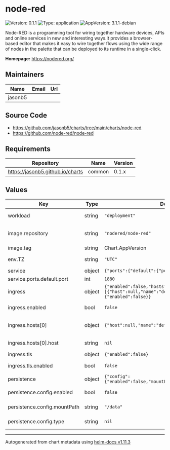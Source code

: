 # node-red

![Version: 0.1.1](https://img.shields.io/badge/Version-0.1.1-informational?style=flat-square) ![Type: application](https://img.shields.io/badge/Type-application-informational?style=flat-square) ![AppVersion: 3.1.1-debian](https://img.shields.io/badge/AppVersion-3.1.1--debian-informational?style=flat-square)

Node-RED is a programming tool for wiring together hardware devices, APIs and online services in new and interesting ways.It provides a browser-based editor that makes it easy to wire together flows using the wide range of nodes in the palette that can be deployed to its runtime in a single-click.

**Homepage:** <https://nodered.org/>

## Maintainers

| Name | Email | Url |
| ---- | ------ | --- |
| jasonb5 |  |  |

## Source Code

* <https://github.com/jasonb5/charts/tree/main/charts/node-red>
* <https://github.com/node-red/node-red>

## Requirements

| Repository | Name | Version |
|------------|------|---------|
| https://jasonb5.github.io/charts | common | 0.1.x |

## Values

| Key | Type | Default | Description |
|-----|------|---------|-------------|
| workload | string | `"deployment"` | The default [workload](https://jasonb5.github.io/charts/site/guide/common-library/#workload) type |
| image.repository | string | `"nodered/node-red"` | Container image repository |
| image.tag | string | Chart.AppVersion | Image tag |
| env.TZ | string | `"UTC"` | Set the timezone |
| service | object | `{"ports":{"default":{"port":1880}}}` | [Service](https://jasonb5.github.io/charts/site/guide/common-library/#service) |
| service.ports.default.port | int | `1880` | Default port |
| ingress | object | `{"enabled":false,"hosts":[{"host":null,"name":"default"}],"tls":{"enabled":false}}` | [Ingress](https://jasonb5.github.io/charts/site/guide/common-library/#ingress) |
| ingress.enabled | bool | `false` | Enable/disable ingress |
| ingress.hosts[0] | object | `{"host":null,"name":"default"}` | Reference default service |
| ingress.hosts[0].host | string | `nil` | Ingress hostname |
| ingress.tls | object | `{"enabled":false}` | [TLS](https://jasonb5.github.io/charts/site/guide/common-library/#tls) |
| ingress.tls.enabled | bool | `false` | Enable/disable tls |
| persistence | object | `{"config":{"enabled":false,"mountPath":"/data","type":null}}` | [Persistence](https://jasonb5.github.io/charts/site/guide/common-library/#persistence) |
| persistence.config.enabled | bool | `false` | Enable/disable config mount |
| persistence.config.mountPath | string | `"/data"` | Config mount path |
| persistence.config.type | string | `nil` | Type of volume mount |

----------------------------------------------
Autogenerated from chart metadata using [helm-docs v1.11.3](https://github.com/norwoodj/helm-docs/releases/v1.11.3)
